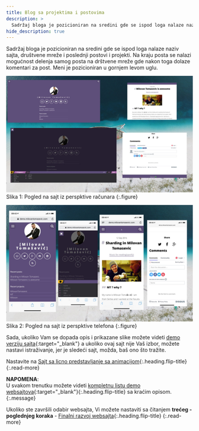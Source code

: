 ```yaml
---
title: Blog sa projektima i postovima
description: >
  Sadržaj bloga je pozicioniran na sredini gde se ispod loga nalaze naziv sajta, društvene mreže i poslednji postovi i projekti... tekst Milovan Tomašević...
hide_description: true
---
```


Sadržaj bloga je pozicioniran na sredini gde se ispod loga nalaze naziv sajta, društvene mreže i poslednji postovi i projekti. Na kraju posta se nalazi mogućnost delenja samog posta na drštvene mreže gde nakon toga dolaze komentari za post. Meni je pozicioniran u gornjem levom uglu.

![](/assets/img/sites/demo5/screenshot-from-mac.jpg)
Slika 1: Pogled na sajt iz perspktive računara
{:.figure}

![](/assets/img/sites/demo5/screenshot-from-iphone.jpg)
Slika 2: Pogled na sajt iz perspktive telefona
{:.figure}


Sada, ukoliko Vam se dopada opis i prikazane slike možete videti [demo verziju sajta][demo5]{:target="_blank"} a ukoliko ovaj sajt nije Vaš izbor, možete nastavi istraživanje, jer je sledeći sajt, možda, baš ono što tražite.


Nastavite na [Sajt sa licno predstavljanje sa animacijom]{:.heading.flip-title}
{:.read-more}

**NAPOMENA**: <br>U svakom trenutku možete videti [kompletnu listu demo websajtova]{:target="_blank"}{:.heading.flip-title} sa kraćim opisom.
{:.message}


Ukoliko ste završili odabir websajta, Vi možete nastaviti sa čitanjem **trećeg - poglednjeg koraka** - [Finalni razvoj websajta]{:.heading.flip-title}
{:.read-more}

[demo5]: https://www.demo.milovantomasevic.rs/demo5
[Sajt sa licno predstavljanje sa animacijom]: sajt-za-licno-predstavljanje-sa-animacijom.md
[kompletnu listu demo websajtova]: https://www.demo.milovantomasevic.rs/
[Finalni razvoj websajta]: ../finalni-razvoj-websajta.md